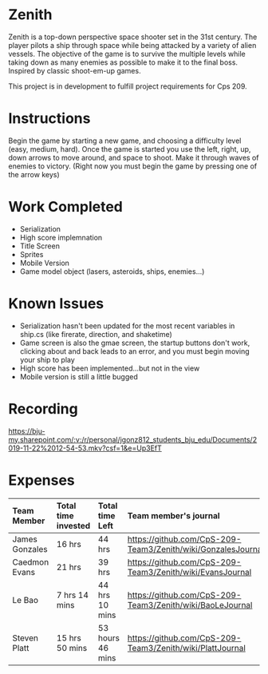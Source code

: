 # Zenith
Zenith is a top-down perspective space shooter set in the 31st century. The player pilots a ship through space while being attacked by a variety of alien vessels. The objective of the game is to survive the multiple levels while taking down as many enemies as possible to make it to the final boss. Inspired by classic shoot-em-up games.

This project is in development to fulfill project requirements for Cps 209.

# Instructions
Begin the game by starting a new game, and choosing a difficulty level (easy, medium, hard). Once the game is started you use the left, right, up, down arrows to move around, and space to shoot. Make it through waves of enemies to victory. (Right now you must begin the game by pressing one of the arrow keys)

# Work Completed
* Serialization
* High score implemnation 
* Title Screen
* Sprites
* Mobile Version
* Game model object (lasers, asteroids, ships, enemies...)

# Known Issues
* Serialization hasn't been updated for the most recent variables in ship.cs (like firerate, direction, and shaketime)
* Game screen is also the gmae screen, the startup buttons don't work, clicking about and back leads to an error, and you must begin       moving your ship to play 
* High score has been implemented...but not in the view
* Mobile version is still a little bugged

# Recording

https://bju-my.sharepoint.com/:v:/r/personal/jgonz812_students_bju_edu/Documents/2019-11-22%2012-54-53.mkv?csf=1&e=Up3EfT

# Expenses

| Team Member | Total time invested | Total time Left | Team member's journal |
| :------------- | :---------- | :----------- | :---------- |
| James Gonzales | 16 hrs | 44 hrs | https://github.com/CpS-209-Team3/Zenith/wiki/GonzalesJournal |
| Caedmon Evans | 21 hrs | 39 hrs | https://github.com/CpS-209-Team3/Zenith/wiki/EvansJournal |
| Le Bao | 7 hrs 14 mins | 44 hrs 10 mins | https://github.com/CpS-209-Team3/Zenith/wiki/BaoLeJournal |
| Steven Platt | 15 hrs 50 mins | 53 hours 46 mins |  https://github.com/CpS-209-Team3/Zenith/wiki/PlattJournal |
